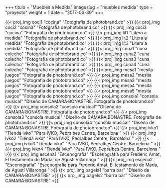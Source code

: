 +++
titulo = "Muebles a Medida"
imageslug = "muebles medida"
type = "proyecto"
weight = 1
date = "2017-06-30"
+++

{{< proj_img coci1 "cocina" "Fotografia de photobrand.co" >}}
{{< proj_img coci2 "cocina" "Fotografia de photobrand.co" >}}
{{< proj_img coci3 "cocina" "Fotografia de photobrand.co" >}}
{{< proj_img lit1 "Litera a medida" "Fotografia de photobrand.co" >}}
{{< proj_img lit2 "Litera a medida" "Fotografia de photobrand.co" >}}
{{< proj_img lit3 "Litera a medida" "Fotografia de photobrand.co" >}}
{{< proj_img cuna1 "cuna colecho" "Fotografia de photobrand.co" >}}
{{< proj_img cuna2 "cuna colecho" "Fotografia de photobrand.co" >}}
{{< proj_img cuna3 "cuna colecho" "Fotografia de photobrand.co" >}}
{{< proj_img cuna4 "cuna colecho" "Fotografia de photobrand.co" >}}
{{< proj_img mesa1 "mesita juegos" "Fotografia de photobrand.co" >}}
{{< proj_img mesa2 "mesita juegos" "Fotografia de photobrand.co" >}}
{{< proj_img mesa3 "mesita juegos" "Fotografia de photobrand.co" >}}
{{< proj_img mesa4 "mesita juegos" "Fotografia de photobrand.co" >}}
{{< proj_img mesa5 "mesita juegos" "Fotografia de photobrand.co" >}}
{{< proj_img consola1 "consola musical" "Diseño de CAMARA·BONASTRE. Fotografia de photobrand.co" >}}
{{< proj_img consola2 "consola musical" "Diseño de CAMARA·BONASTRE. Fotografia de photobrand.co" >}}
{{< proj_img consola3 "consola musical" "Diseño de CAMARA·BONASTRE. Fotografia de photobrand.co" >}}
{{< proj_img consola4 "consola musical" "Diseño de CAMARA·BONASTRE. Fotografia de photobrand.co" >}}
{{< proj_img ivko1 "Tienda ivko" "Para IVKO, Pedralbes Centre, Barcelona " >}}
{{< proj_img ivko2 "Tienda ivko" "Para IVKO, Pedralbes Centre, Barcelona " >}}
{{< proj_img ivko3 "Tienda ivko" "Para IVKO, Pedralbes Centre, Barcelona " >}}
{{< proj_img ivko4 "Tienda ivko" "Para IVKO, Pedralbes Centre, Barcelona " >}}
{{< proj_img escena1 "Escenografia" "Escenografía para Frederic Amat, El testamento de María, de Agustí Villaronga " >}}
{{< proj_img escena2 "Escenografia" "Escenografía para Frederic Amat, El testamento de María, de Agustí Villaronga " >}}
{{< proj_img bagels1 "barra bar" "Diseño de CAMARA·BONASTRE" >}}
{{< proj_img bagels2 "barra bar" "Diseño de CAMARA·BONASTRE" >}}

